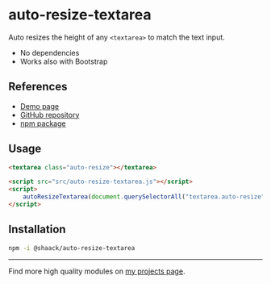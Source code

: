 # auto-resize-textarea

Auto resizes the height of any `<textarea>` to match the text input.

- No dependencies
- Works also with Bootstrap

## References

- [Demo page](https://shaack.com/projekte/auto-resize-textarea/)
- [GitHub repository](https://github.com/shaack/auto-resize-textarea)
- [npm package](https://www.npmjs.com/package/@shaack/auto-resize-textarea)

## Usage

```html
<textarea class="auto-resize"></textarea>

<script src="src/auto-resize-textarea.js"></script>
<script>
    autoResizeTextarea(document.querySelectorAll("textarea.auto-resize"), {maxHeight: 320})
</script>
```

## Installation

```bash
npm -i @shaack/auto-resize-textarea
```

---

Find more high quality modules
on [my projects page](https://shaack.com/works).

